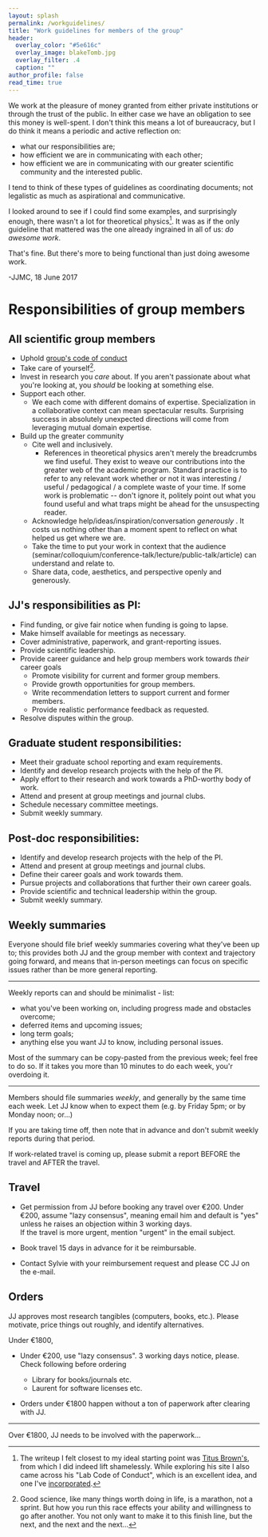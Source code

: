 ```yaml
---
layout: splash
permalink: /workguidelines/
title: "Work guidelines for members of the group"
header:
  overlay_color: "#5e616c"
  overlay_image: blakeTomb.jpg
  overlay_filter: .4
  caption: ""
author_profile: false
read_time: true
---
```


We work at the pleasure of money granted from either private institutions or through the trust of the public.  In either case we have an obligation to see this money is  well-spent.  I don't think this means a lot of bureaucracy, but I do think it means a periodic and active reflection on:
 * what our responsibilities are;
 * how efficient we are in communicating with each other;
 * how efficient we are in communicating with our greater scientific community and the interested public.

I tend to think of these types of guidelines as coordinating documents; not legalistic as much as aspirational and communicative.

I looked around to see if I could find some examples, and surprisingly enough, there wasn't a lot for theoretical physics[^source]. It was as if the only guideline that mattered was the one already ingrained in all of us: *do awesome work*.

[^source]:   The writeup I felt closest to my ideal starting point was [Titus  Brown's](http://ivory.idyll.org/lab/work-guidelines.html), from which I did indeed lift shamelessly.  While exploring his site I also came across his "Lab Code of Conduct", which is an excellent idea, and one I've [incorporated](/code_of_conduct/).

That's fine.  But there's more to being functional than just doing awesome work.

-JJMC, 18 June 2017

# Responsibilities of group members

## All scientific group members
* Uphold [group's code of conduct](/code_of_conduct/)
* Take care of yourself[^care].
* Invest in research you *care* about.  If you aren't passionate about what you're looking at, you *should* be looking at something else.
* Support each other.
  *  We each come with different domains of expertise. Specialization in a  collaborative context can mean spectacular results. Surprising success in absolutely unexpected directions will come from leveraging mutual domain expertise.
* Build up the greater community
    * Cite well and inclusively.
      * References in theoretical physics aren't merely the breadcrumbs we find useful.  They exist to weave our contributions into the greater web of the academic program. Standard practice is to refer to any relevant work whether or not it was interesting / useful / pedagogical / a complete waste of your time.  If some work is problematic -- don't ignore it, politely point out what you found useful and what traps might be ahead for the unsuspecting reader.
    * Acknowledge help/ideas/inspiration/conversation *generously* . It costs us nothing other than a moment spent to reflect on what helped us get where we are.
    * Take the time to put your work in context that the audience (seminar/colloquium/conference-talk/lecture/public-talk/article) can understand and relate to.
    * Share data, code, aesthetics, and perspective openly and generously.


[^care]: Good science, like many things worth doing in life, is a marathon, not a sprint. But how you run this race effects your ability and willingness to go after another. You not only want to  make it to this finish line, but the next, and the next and the next...

## JJ's responsibilities as PI:

* Find funding, or give fair notice when funding is going to lapse.
* Make himself available for meetings as necessary.
* Cover administrative, paperwork, and grant-reporting issues.
* Provide scientific leadership.
* Provide career guidance and help group members work towards *their* career goals
  * Promote visibility for current and former group members.
  * Provide growth opportunities for group members.
  * Write recommendation letters to support current and former members.
  * Provide realistic performance feedback as requested.
* Resolve disputes within the group.

## Graduate student responsibilities:

* Meet their graduate school reporting and exam requirements.
* Identify and develop research projects with the help of the PI.
* Apply effort to their research and work towards a PhD-worthy body of work.
* Attend and present at group meetings and journal clubs.
* Schedule necessary committee meetings.
* Submit weekly summary.

## Post-doc responsibilities:

* Identify and develop research projects with the help of the PI.
* Attend and present at group meetings and journal clubs.
* Define their career goals and work towards them.
* Pursue projects and collaborations that further their own career goals.
* Provide scientific and technical leadership within the group.
* Submit weekly summary.


## Weekly summaries

Everyone should file brief weekly summaries covering what they've been
up to; this provides both JJ and the group member with context and
trajectory going forward, and means that in-person meetings can focus
on specific issues rather than be more general reporting.

----

Weekly reports can and should be minimalist - list:

* what you've been working on, including progress made
  and obstacles overcome;
* deferred items and upcoming issues;
* long term goals;
* anything else you want JJ to know, including personal issues.

Most of the summary can  be copy-pasted from the previous week;
feel free to do so.  If it takes you more than 10 minutes to do each
week, you'r overdoing it.

----

Members should file summaries  *weekly*, and generally by the same time each week.  Let JJ know when to expect them (e.g. by Friday 5pm; or by Monday noon; or...)

If you are taking time off, then note that in advance and don't submit weekly reports during that period.

If work-related travel is coming up, please submit a report BEFORE the travel and AFTER the travel.

## Travel


* Get permission from JJ before booking any travel over €200.
  Under €200, assume "lazy consensus", meaning email him and default is "yes"
  unless he raises an objection within 3 working days.  
  If the travel is more urgent, mention "urgent" in the email subject.

* Book travel 15 days in advance for it be reimbursable.

* Contact Sylvie with your reimbursement request and please CC  JJ on the e-mail.

## Orders


JJ approves most research tangibles (computers, books, etc.).  Please motivate, price things out roughly, and identify alternatives.

Under €1800,

* Under €200, use "lazy consensus". 3 working days notice, please.
Check following before ordering
    * Library for books/journals etc.
    * Laurent for software licenses etc.

* Orders under €1800 happen without a ton of paperwork after clearing with JJ.

------------------------

Over €1800, JJ needs to be involved with the paperwork...
